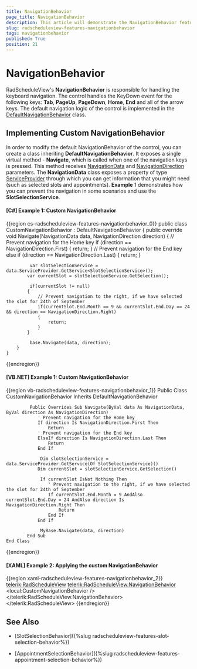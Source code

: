 ```yaml
---
title: NavigationBehavior
page_title: NavigationBehavior
description: This article will demonstrate the NavigationBehavior feature of RadScheduleView.
slug: radscheduleview-features-navigationbehavior
tags: navigationbehavior
published: True
position: 21
---
```


 # NavigationBehavior

 RadScheduleView's **NavigationBehavior** is responsible for handling the keyboard navigation. The control handles the KeyDown event for the following keys: __Tab__, __PageUp__, __PageDown__, __Home__, __End__ and all of the arrow keys. The default navigation logic of the control is implemented in the [DefaultNavigationBehavior](https://docs.telerik.com/devtools/wpf/api/telerik.windows.controls.scheduleview.defaultnavigationbehavior) class. 

 ## Implementing Custom NavigationBehavior

 In order to modify the default NavigationBehavior of the control, you can create a class inheriting __DefaultNavigationBehavior__. It exposes a single virtual method - __Navigate__, which is called when one of the navigation keys is pressed. This method receives [NavigationData](https://docs.telerik.com/devtools/wpf/api/telerik.windows.controls.scheduleview.navigationdata) and [NavigationDirection](https://docs.telerik.com/devtools/wpf/api/telerik.windows.controls.scheduleview.navigationdirection) parameters. The __NavigationData__ class exposes a property of type [ServiceProvider](https://docs.telerik.com/devtools/wpf/api/telerik.windows.controls.iserviceprovider) through which you can get information that you might need (such as selected slots and appointments). __Example__ 1 demonstrates how you can prevent the navigation in some scenarios and use the **SlotSelectionService**.

 #### __[C#] Example 1: Custom NavigationBehavior__
{{region cs-radscheduleview-features-navigationbehavior_0}}
    public class CustomNavigationBehavior : DefaultNavigationBehavior
    {
        public override void Navigate(NavigationData data, NavigationDirection direction)
        {
            // Prevent navigation for the Home key
            if (direction == NavigationDirection.First)
            {
                return;
            }
            // Prevent navigation for the End key
            else if (direction == NavigationDirection.Last)
            {
                return;
            }

             var slotSelectionService = data.ServiceProvider.GetService<SlotSelectionService>();
            var currentSlot = slotSelectionService.GetSelection();

             if(currentSlot != null)
            {
                // Prevent navigation to the right, if we have selected the slot for 24th of September
                if(currentSlot.End.Month == 9 && currentSlot.End.Day == 24 && direction == NavigationDirection.Right)
                {
                    return;
                }
            }

             base.Navigate(data, direction);
        }
    }
{{endregion}}

 #### __[VB.NET] Example 1: Custom NavigationBehavior__
{{region vb-radscheduleview-features-navigationbehavior_1}}
    Public Class CustomNavigationBehavior
        Inherits DefaultNavigationBehavior

             Public Overrides Sub Navigate(ByVal data As NavigationData, ByVal direction As NavigationDirection)
                ' Prevent navigation for the Home key
                If direction Is NavigationDirection.First Then
                    Return
                ' Prevent navigation for the End key
                ElseIf direction Is NavigationDirection.Last Then
                    Return
                End If

                 Dim slotSelectionService = data.ServiceProvider.GetService(Of SlotSelectionService)()
                Dim currentSlot = slotSelectionService.GetSelection()

                 If currentSlot IsNot Nothing Then
                    ' Prevent navigation to the right, if we have selected the slot for 24th of September
                    If currentSlot.End.Month = 9 AndAlso currentSlot.End.Day = 24 AndAlso direction Is NavigationDirection.Right Then
                        Return
                    End If
                End If

                 MyBase.Navigate(data, direction)
            End Sub
    End Class
{{endregion}}

 #### __[XAML] Example 2: Applying the custom NavigationBehavior__

 {{region xaml-radscheduleview-features-navigationbehavior_2}}
    <telerik:RadScheduleView>
        <telerik:RadScheduleView.NavigationBehavior>
            <!-- The namespace "local" refers to the namespace where the CustomNavigationBehavior is defined -->
            <local:CustomNavigationBehavior />
        </telerik:RadScheduleView.NavigationBehavior>
    </telerik:RadScheduleView>
{{endregion}}

 ## See Also

  * [SlotSelectionBehavior]({%slug radscheduleview-features-slot-selection-behavior%})

  * [AppointmentSelectionBehavior]({%slug radscheduleview-features-appointment-selection-behavior%})
